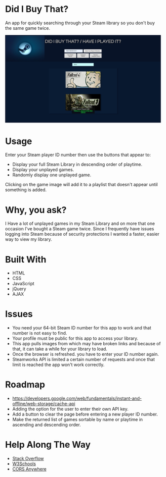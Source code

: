 # Did I Buy That?
An app for quickly searching through your Steam library so you don't buy the same game twice.

![](https://github.com/TR-1000/TR-1000.github.io/blob/master/steam-api-app/did_i_buy_that.jpg)


# Usage
Enter your Steam player ID number then use the buttons that appear to: 
* Display your full Steam Library in descending order of playtime.
* Display your unplayed games.
* Randomly display one unplayed game.

Clicking on the game image will add it to a playlist that doesn't appear until something is added.

# Why, you ask?
I Have a lot of unplayed games in my Steam Library and on more that one occasion I've bought a Steam game twice.
Since I frequently have issues logging into Steam because of security protections I wanted a faster, easier way to view my library.



# Built With
* HTML
*  CSS
* JavaScript
* jQuery
* AJAX



# Issues
* You need your 64-bit Steam ID number for this app to work and that number is not easy to find.
* Your profile must be public for this app to access your library.
* This app pulls images from which may have broken links and because of that, it can take a while for your library to load. 
* Once the browser is refreshed.
you have to enter your ID number again.
* Steamworks API is limited a certain number of requests and once that limit is reached the app won't work correctly.



# Roadmap
* https://developers.google.com/web/fundamentals/instant-and-offline/web-storage/cache-api
* Adding the option for the user to enter their own API key.
* Add a button to clear the page before entering a new player ID number.
* Make the returned list of games sortable by name or playtime in ascending and descending order.


# Help Along The Way
* [Stack Overflow](https://stackoverflow.com/questions/22051573/how-to-hide-image-broken-icon-using-only-css-html-without-js/29111371#29111371)
* [W3Schools](https://www.w3schools.com/howto/howto_css_tooltip.asp)
* [CORS Anywhere](https://cors-anywhere.herokuapp.com/)
